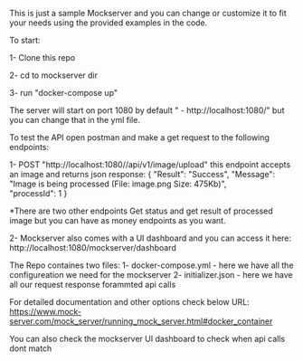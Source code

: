 This is just a sample Mockserver and you can change or customize it to fit your needs using the provided examples in the code.

To start:

1- Clone this repo

2- cd to mockserver dir

3- run "docker-compose up"

The server will start on port 1080 by default " - http://localhost:1080/" but you can change that in the yml file.

To test the API open postman and make a get request to the following endpoints:

1- POST "http://localhost:1080//api/v1/image/upload" this endpoint accepts an image and returns json response:
{
"Result": "Success",
"Message": "Image is being processed (File: image.png Size: 475Kb)",\
"processId": 1
}

*There are two other endpoints Get status and get result of processed image but you can have as money endpoints as you want.

2- Mockserver also comes with a UI dashboard and you can access it here: http://localhost:1080/mockserver/dashboard

The Repo containes two files:
1- docker-compose.yml - here we have all the configureation we need for the mockserver
2- initializer.json - here we have all our request response forammted api calls

For detailed documentation and other options check below URL:
https://www.mock-server.com/mock_server/running_mock_server.html#docker_container

You can also check the mockserver UI dashboard to check when api calls dont match

